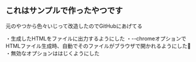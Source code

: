 ## これはサンプルで作ったやつです

元のやつから色々いじって改造したのでGitHubにあげてる

・生成したHTMLをファイルに出力するようにした
・--chromeオプションでHTMLファイル生成時、自動でそのファイルがブラウザで開かれるようにした
・無効なオプションははじくようにした
